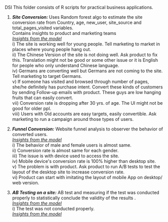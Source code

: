  DSI
This folder consists of R scripts for practical business applications.

1. <b><i>Site Conversion: </b></i> Uses Random forest algo to estimate the site conversion rate from Country, age, new_user, site_source and total_pages_visited variables. <br>Contains insights to product and marketing teams<br>
<i><u>Insights from the model</u></i><br> 
i)  The site is working well for young people. Tell marketing to market in places where young people hang out. <br>
ii) The Chinese Version of the site is not doing well. Ask product to fix this. Translation might not be good or some other issue or it is English for people who only understand Chinese language. <br>
iv)  Germans are converting well but Germans are not coming to the site. Tell marketing to target Germans. <br>
v)  If someone has visited and browsed through number of pages, she/he definitely has purchase intent. Convert these kinds of customers by sending Follow-up emails with product. These guys are low hanging fruits that can easily convert.<br>
vii)  Conversion rate is dropping after 30 yrs. of age. The UI might not be good for older ppl. <br>
viii)  Users with Old accounts are easy targets, easily convertible. Ask marketing to run a campaign around those types of users. <br>



2. <b><i>Funnel Conversion:</b></i> Website funnel analysis to observer the behavior of converted users. <br>
<i><u>Insights from the model</u></i><br> 
i) The behavior of male and female users is almost same.<br>
ii) Conversion rate is almost same for each gender. <br>
iii) The issue is with device used to access the site. <br>
iv) Mobile device's conversion rate is 100% higher than desktop site. <br>
v) The problem is with product. Ask product to run A/B tests to test the layout of the desktop site to increase conversion rate.<br>
vi) Product can start with imitating the layout of mobile App on desktop/ web version. <br>

3. <b><i>AB Testing on a site:</b></i> AB test and measuring if the test was conducted properly to statistically conclude the validity of the results . <br>
<i><u>Insights from the model</u></i><br> 
i) The test was not conducted properly.<br>
<i><u>Insights from the model</u></i><br> 
